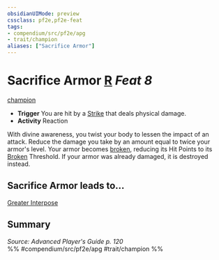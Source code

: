 ```yaml
---
obsidianUIMode: preview
cssclass: pf2e,pf2e-feat
tags:
- compendium/src/pf2e/apg
- trait/champion
aliases: ["Sacrifice Armor"]
---
```

# Sacrifice Armor  [R](/rules/core-rulebook/chapter-9-playing-the-game.md#Actions "Reaction") *Feat 8*  
[champion](/rules/traits/champion.md)  

- **Trigger** You are hit by a [Strike](/rules/actions/strike.md) that deals physical damage.
- **Activity** Reaction

With divine awareness, you twist your body to lessen the impact of an attack. Reduce the damage you take by an amount equal to twice your armor's level. Your armor becomes [broken](/rules/conditions.md#Broken), reducing its Hit Points to its [Broken](/rules/conditions.md#Broken) Threshold. If your armor was already damaged, it is destroyed instead.

## Sacrifice Armor leads to...

[Greater Interpose](/compendium/feats/greater-interpose-apg.md)

## Summary

*Source: Advanced Player's Guide p. 120*  
%% #compendium/src/pf2e/apg #trait/champion %%